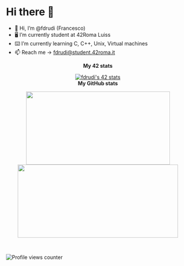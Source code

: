 # Hi there 👋

- 👋 Hi, I’m @fdrudi (Francesco)
- 🖥 I’m currently student at 42Roma Luiss
- ⌨️ I’m currently learning C, C++, Unix, Virtual machines
- 📫 Reach me -> fdrudi@student.42roma.it

<div align="center">
			
<b>My 42 stats</b>

<a href="https://github.com/fdrudi"><img src="https://badge42.vercel.app/api/v2/cl3ty0rwo013609l8uv1xpxyd/stats?cursusId=21&coalitionId=124" alt="fdrudi's 42 stats" /></a>
</br>
<b>My GitHub stats</b>

<a href="https://github.com/fdrudi"><img src="https://awesome-github-stats.azurewebsites.net/user-stats/fdrudi?cardType=level&theme=tokyonight" width="395" height="200"></a> 
<a href="https://github.com/fdrudi?tab=repositories"><img src="https://github-readme-stats.vercel.app/api/top-langs/?username=fdrudi&layout=compact&theme=tokyonight" width="440" height="200"></a>

</div>
</br>

![Profile views counter](https://komarev.com/ghpvc/?username=fdrudi&&style=flat-square)
